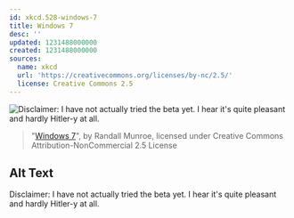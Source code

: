 ```yaml
---
id: xkcd.528-windows-7
title: Windows 7
desc: ''
updated: 1231488000000
created: 1231488000000
sources:
  name: xkcd
  url: 'https://creativecommons.org/licenses/by-nc/2.5/'
  license: Creative Commons 2.5
---
```

![Disclaimer: I have not actually tried the beta yet.  I hear it's quite pleasant and hardly Hitler-y at all.](https://imgs.xkcd.com/comics/windows_7.png)
> "[Windows 7](https://xkcd.com/528/)", by Randall Munroe, licensed under Creative Commons Attribution-NonCommercial 2.5 License

## Alt Text
Disclaimer: I have not actually tried the beta yet.  I hear it's quite pleasant and hardly Hitler-y at all.
